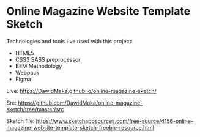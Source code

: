# Online Magazine Website Template Sketch

Technologies and tools I've used with this project:

  - HTML5
  - CSS3 SASS preprocessor
  - BEM Methodology
  - Webpack
  - Figma

  Live: https://DawidMaka.github.io/online-magazine-sketch/

  Src: https://github.com/DawidMaka/online-magazine-sketch/tree/master/src

  Sketch file: https://www.sketchappsources.com/free-source/4156-online-magazine-website-template-sketch-freebie-resource.html
